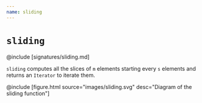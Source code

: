 ```yaml
---
name: sliding
---
```


# `sliding`

@include [signatures/sliding.md]

`sliding` computes all the slices of `m` elements starting every `s` elements and returns an `Iterator` to iterate them.

@include [figure.html source="images/sliding.svg" desc="Diagram of the sliding function"]
